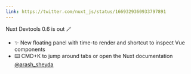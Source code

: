 ```yaml
---
link: https://twitter.com/nuxt_js/status/1669329360933797891
---
```


Nuxt Devtools 0.6 is out 🪄

- ✨ New floating panel with time-to render and shortcut to inspect Vue components
- ⌨️ CMD+K to jump around tabs or open the Nuxt documentation [@arash_sheyda](https://twitter.com/arash_sheyda)
